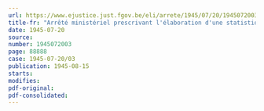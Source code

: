 ```yaml
---
url: https://www.ejustice.just.fgov.be/eli/arrete/1945/07/20/1945072003/justel
title-fr: "Arrêté ministériel prescrivant l'élaboration d'une statistique mensuelle de l'activité dans l'industrie du verre"
date: 1945-07-20
source:
number: 1945072003
page: 88888
case: 1945-07-20/03
publication: 1945-08-15
starts:
modifies:
pdf-original:
pdf-consolidated:
---
```


